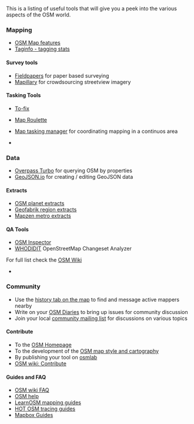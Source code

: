 This is a listing of useful tools that will give you a peek into the various aspects of the OSM world.

### Mapping
- [OSM Map features](http://wiki.openstreetmap.org/wiki/Map_Features)
- [Taginfo - tagging stats](http://taginfo.openstreetmap.org/)

#### Survey tools
- [Fieldpapers](http://fieldpapers.org) for paper based surveying
- [Mapillary](http://mapillary.com/) for crowdsourcing streetview imagery

#### Tasking Tools
- [To-fix](http://osmlab.github.io/to-fix/)
- [Map Roulette](http://maproulette.org/)
- [Map tasking manager](http://tasks.openstreetmap.us/) for coordinating mapping in a continuos area

-
### Data
- [Overpass Turbo](http://overpass-turbo.eu/) for querying OSM by properties
- [GeoJSON.io](http://geojson.io/) for creating / editing GeoJSON data

#### Extracts
- [OSM planet extracts](http://planet.osm.org)
- [Geofabrik region extracts](http://download.geofabrik.de/openstreetmap/)
- [Mapzen metro extracts](https://mapzen.com/data/metro-extracts)

#### QA Tools
- [OSM Inspector](http://wiki.openstreetmap.org/wiki/OSM_Inspector) 
- [WHODIDIT](http://zverik.osm.rambler.ru/whodidit/) OpenStreetMap Changeset Analyzer

For full list check the [OSM Wiki](http://wiki.openstreetmap.org/wiki/Quality_assurance)

-
### Community
- Use the [history tab on the map](http://www.openstreetmap.org/history#map=14/51.5150/-0.0972) to find and message active mappers nearby
- Write on your [OSM Diaries](http://www.openstreetmap.org/diary) to bring up issues for community discussion
- Join your local [community mailing list]() for discussions on various topics

#### Contribute
- To the [OSM Homepage](https://github.com/openstreetmap/openstreetmap-website)
- To the development of the [OSM map style and cartography](https://github.com/gravitystorm/openstreetmap-carto/issues)
- By publishing your tool on [osmlab](https://github.com/osmlab)
- [OSM wiki: Contribute](http://wiki.openstreetmap.org/wiki/How_to_contribute)

#### Guides and FAQ
- [OSM wiki FAQ](http://wiki.openstreetmap.org/wiki/FAQ)
- [OSM help](https://help.openstreetmap.org)
- [LearnOSM mapping guides](http://learnosm.org)
- [HOT OSM tracing guides](http://hotosm.github.io/tracing-guides/)
- [Mapbox Guides](https://www.mapbox.com/guides/)

